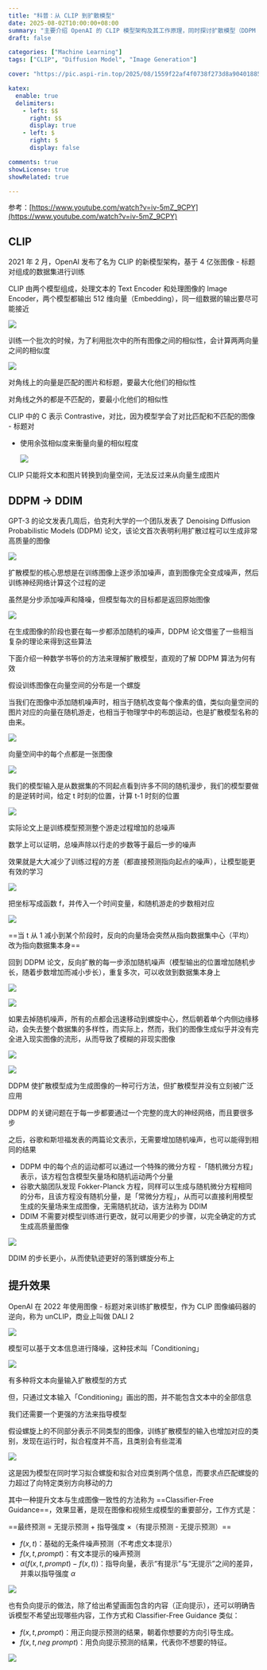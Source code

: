 ```yaml
---
title: "科普：从 CLIP 到扩散模型"
date: 2025-08-02T10:00:00+08:00
summary: "主要介绍 OpenAI 的 CLIP 模型架构及其工作原理，同时探讨扩散模型（DDPM 和 DDIM）的核心思想、数学原理以及生成图像的技术演进"
draft: false

categories: ["Machine Learning"]
tags: ["CLIP", "Diffusion Model", "Image Generation"]

cover: "https://pic.aspi-rin.top/2025/08/1559f22af4f0738f273d8a90401885cc.jpg"

katex:
  enable: true
  delimiters:
    - left: $$
      right: $$
      display: true
    - left: $
      right: $
      display: false

comments: true
showLicense: true
showRelated: true

---
```


参考：[https://www.youtube.com/watch?v=iv-5mZ_9CPY](https://www.youtube.com/watch?v=iv-5mZ_9CPY)

## CLIP

2021 年 2 月，OpenAI 发布了名为 CLIP 的新模型架构，基于 4 亿张图像 - 标题对组成的数据集进行训练

CLIP 由两个模型组成，处理文本的 Text Encoder 和处理图像的 Image Encoder，两个模型都输出 512 维向量（Embedding），同一组数据的输出要尽可能接近

![](https://pic.aspi-rin.top/2025/08/a78d4be269b4423800d006a6cb207372.jpg)

训练一个批次的时候，为了利用批次中的所有图像之间的相似性，会计算两两向量之间的相似度

![](https://pic.aspi-rin.top/2025/08/9c3cf0bc6b5a1369418f0af3056fd73e.jpg)

对角线上的向量是匹配的图片和标题，要最大化他们的相似性

对角线之外的都是不匹配的，要最小化他们的相似性

CLIP 中的 C 表示 Contrastive，对比，因为模型学会了对比匹配和不匹配的图像 - 标题对

- 使用余弦相似度来衡量向量的相似程度

    ![](https://pic.aspi-rin.top/2025/08/924e7c475f1df1ac63b345da18f3a6c2.jpg)

CLIP 只能将文本和图片转换到向量空间，无法反过来从向量生成图片

## DDPM → DDIM

GPT-3 的论文发表几周后，伯克利大学的一个团队发表了 Denoising Diffusion Probabilistic Models (DDPM) 论文，该论文首次表明利用扩散过程可以生成非常高质量的图像

![](https://pic.aspi-rin.top/2025/08/c5acad22255d0846f1a19a61d7cd0167.jpg)

扩散模型的核心思想是在训练图像上逐步添加噪声，直到图像完全变成噪声，然后训练神经网络计算这个过程的逆

虽然是分步添加噪声和降噪，但模型每次的目标都是返回原始图像

![](https://pic.aspi-rin.top/2025/08/e4fe2e51e91afc09b5c3c4bc8ab21332.jpg)

在生成图像的阶段也要在每一步都添加随机的噪声，DDPM 论文借鉴了一些相当复杂的理论来得到这些算法

下面介绍一种数学书等价的方法来理解扩散模型，直观的了解 DDPM 算法为何有效

假设训练图像在向量空间的分布是一个螺旋

当我们在图像中添加随机噪声时，相当于随机改变每个像素的值，类似向量空间的图片对应的向量在随机游走，也相当于物理学中的布朗运动，也是扩散模型名称的由来。

![](https://pic.aspi-rin.top/2025/08/5553f5832efb3c64da9ae85c33d7b817.jpg)

向量空间中的每个点都是一张图像

![](https://pic.aspi-rin.top/2025/08/77ef2738c249a64179b3718083e3b1a3.jpg)

我们的模型输入是从数据集的不同起点看到许多不同的随机漫步，我们的模型要做的是逆转时间，给定 t 时刻的位置，计算 t-1 时刻的位置

![](https://pic.aspi-rin.top/2025/08/a7303cdd26691f27cdab9484dc17dcc6.jpg)

实际论文上是训练模型预测整个游走过程增加的总噪声

数学上可以证明，总噪声除以行走的步数等于最后一步的噪声

效果就是大大减少了训练过程的方差（都直接预测指向起点的噪声），让模型能更有效的学习

![](https://pic.aspi-rin.top/2025/08/78f5160cd68fc89c9ae45dc2a3e7dfde.jpg)

把坐标写成函数 f，并传入一个时间变量，和随机游走的步数相对应

![](https://pic.aspi-rin.top/2025/08/5329af3010d4acfe8195ee6026b07cee.jpg)

==当 t 从 1 减小到某个阶段时，反向的向量场会突然从指向数据集中心（平均）改为指向数据集本身==

回到 DDPM 论文，反向扩散的每一步添加随机噪声（模型输出的位置增加随机步长，随着步数增加而减小步长），重复多次，可以收敛到数据集本身上

![](https://pic.aspi-rin.top/2025/08/3268e3271a3808cd7b1b4029afe4626d.jpg)

![](https://pic.aspi-rin.top/2025/08/7306c1cbab5d6fa4b92bafdc95864e16.jpg)

如果去掉随机噪声，所有的点都会迅速移动到螺旋中心，然后朝着单个内侧边缘移动，会失去整个数据集的多样性，而实际上，然而，我们的图像生成似乎并没有完全进入现实图像的流形，从而导致了模糊的非现实图像

![](https://pic.aspi-rin.top/2025/08/24fd4f3731805930db1f12343dac196c.jpg)

![](https://pic.aspi-rin.top/2025/08/411cf123c6a30359928fc0d34c19ce52.jpg)

DDPM 使扩散模型成为生成图像的一种可行方法，但扩散模型并没有立刻被广泛应用

DDPM 的关键问题在于每一步都要通过一个完整的庞大的神经网络，而且要很多步

之后，谷歌和斯坦福发表的两篇论文表示，无需要增加随机噪声，也可以能得到相同的结果

- DDPM 中的每个点的运动都可以通过一个特殊的微分方程 -「随机微分方程」表示，该方程包含模型矢量场和随机运动两个分量
- 谷歌大脑团队发现 Fokker-Planck 方程，同样可以生成与随机微分方程相同的分布，且该方程没有随机分量，是「常微分方程」，从而可以直接利用模型生成的矢量场来生成图像，无需随机扰动，该方法称为 DDIM
- DDIM 不需要对模型训练进行更改，就可以用更少的步骤，以完全确定的方式生成高质量图像

![](https://pic.aspi-rin.top/2025/08/86585664d7efc17f34c1eac2c9e0af72.jpg)

DDIM 的步长更小，从而使轨迹更好的落到螺旋分布上

## 提升效果

OpenAI 在 2022 年使用图像 - 标题对来训练扩散模型，作为 CLIP 图像编码器的逆向，称为 unCLIP，商业上叫做 DALI 2

![](https://pic.aspi-rin.top/2025/08/e6eef6f64d70912023144458d4968f47.jpg)

模型可以基于文本信息进行降噪，这种技术叫「Conditioning」

![](https://pic.aspi-rin.top/2025/08/78b2d0884434ba0e7415e3da622b9a91.jpg)

有多种将文本向量输入扩散模型的方式

但，只通过文本输入「Conditioning」画出的图，并不能包含文本中的全部信息

我们还需要一个更强的方法来指导模型

假设螺旋上的不同部分表示不同类型的图像，训练扩散模型的输入也增加对应的类别，发现在运行时，拟合程度并不高，且类别会有些混淆

![](https://pic.aspi-rin.top/2025/08/8f25a1aad4223076d2a33edc26a3d9f2.jpg)

这是因为模型在同时学习拟合螺旋和拟合对应类别两个信息，而要求点匹配螺旋的力超过了向特定类别方向移动的力

其中一种提升文本与生成图像一致性的方法称为 ==Classifier-Free Guidance==，效果显著，是现在图像和视频生成模型的重要部分，工作方式是：

==最终预测 = 无提示预测 + 指导强度 ×（有提示预测 - 无提示预测）==

- $f(x, t)$：基础的无条件噪声预测（不考虑文本提示）
- $f(x, t, prompt)$：有文本提示的噪声预测
- $\alpha(f(x, t, prompt) - f(x, t))$：指导向量，表示“有提示”与“无提示”之间的差异，并乘以指导强度 $\alpha$

![](https://pic.aspi-rin.top/2025/08/1d398f05aebd14cf442af298c8f28788.jpg)

也有负向提示的做法，除了给出希望画面包含的内容（正向提示），还可以明确告诉模型不希望出现哪些内容，工作方式和 Classifier-Free Guidance 类似：

- $f(x, t, prompt)$：用正向提示预测的结果，朝着你想要的方向引导生成。
- $f(x, t, neg\ prompt)$：用负向提示预测的结果，代表你不想要的特征。

![](https://pic.aspi-rin.top/2025/08/5168d8cff50408e9cdcb46c5843120c4.jpg)

